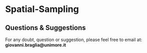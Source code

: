# Spatial-Sampling




## Questions & Suggestions
For any doubt, question or suggestion, please feel free to email at:
__giovanni.braglia@unimore.it__
